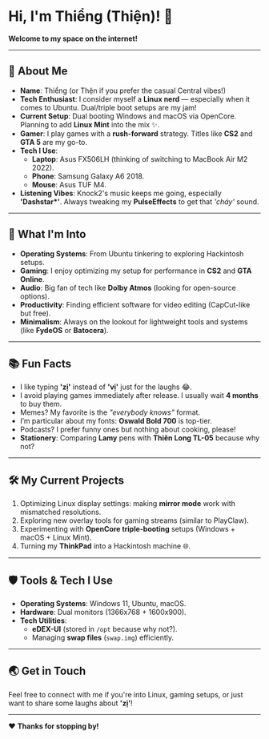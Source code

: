 # Hi, I'm Thiểng (Thiện)! 🌟

**Welcome to my space on the internet!**

---

## 🔨 About Me
- **Name**: Thiểng (or Thện if you prefer the casual Central vibes!)
- **Tech Enthusiast**: I consider myself a **Linux nerd** — especially when it comes to Ubuntu. Dual/triple boot setups are my jam!
- **Current Setup**: Dual booting Windows and macOS via OpenCore. Planning to add **Linux Mint** into the mix ✨.
- **Gamer**: I play games with a **rush-forward** strategy. Titles like **CS2** and **GTA 5** are my go-to.
- **Tech I Use**:
   - **Laptop**: Asus FX506LH (thinking of switching to MacBook Air M2 2022).
   - **Phone**: Samsung Galaxy A6 2018.
   - **Mouse**: Asus TUF M4.
- **Listening Vibes**: Knock2's music keeps me going, especially **'Dashstar\*'**. Always tweaking my **PulseEffects** to get that *'cháy'* sound.

---

## 🚀 What I'm Into
- **Operating Systems**: From Ubuntu tinkering to exploring Hackintosh setups.
- **Gaming**: I enjoy optimizing my setup for performance in **CS2** and **GTA Online**.
- **Audio**: Big fan of tech like **Dolby Atmos** (looking for open-source options).
- **Productivity**: Finding efficient software for video editing (CapCut-like but free).
- **Minimalism**: Always on the lookout for lightweight tools and systems (like **FydeOS** or **Batocera**).

---

## 📚 Fun Facts
- I like typing **'zị'** instead of **'vị'** just for the laughs 😂.
- I avoid playing games immediately after release. I usually wait **4 months** to buy them.
- Memes? My favorite is the *"everybody knows"* format.
- I’m particular about my fonts: **Oswald Bold 700** is top-tier.
- Podcasts? I prefer funny ones but nothing about cooking, please!
- **Stationery**: Comparing **Lamy** pens with **Thiên Long TL-05** because why not?

---

## 🛠️ My Current Projects
1. Optimizing Linux display settings: making **mirror mode** work with mismatched resolutions.
2. Exploring new overlay tools for gaming streams (similar to PlayClaw).
3. Experimenting with **OpenCore triple-booting** setups (Windows + macOS + Linux Mint).
4. Turning my **ThinkPad** into a Hackintosh machine 🌐.

---

## 🛡 Tools & Tech I Use
- **Operating Systems**: Windows 11, Ubuntu, macOS.
- **Hardware**: Dual monitors (1366x768 + 1600x900).
- **Tech Utilities**:
   - **eDEX-UI** (stored in `/opt` because why not?).
   - Managing **swap files** (`swap.img`) efficiently.

---

## 🌏 Get in Touch
Feel free to connect with me if you're into Linux, gaming setups, or just want to share some laughs about **'zị'**!

---

❤️ **Thanks for stopping by!**
